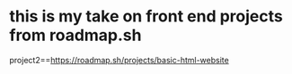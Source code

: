 # this is my take on front end projects from roadmap.sh

project2==https://roadmap.sh/projects/basic-html-website
